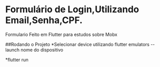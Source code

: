 <h1>Formulário de Login,Utilizando Email,Senha,CPF.</h1>

Formulario Feito em Flutter para estudos sobre Mobx

##Rodando o Projeto
*Selecionar device utilizando flutter emulators --launch nome do dispositivo

*flutter run

